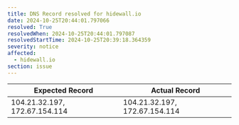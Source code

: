 ```yaml
---
title: DNS Record resolved for hidewall.io
date: 2024-10-25T20:44:01.797066
resolved: True
resolvedWhen: 2024-10-25T20:44:01.797087
resolvedStartTime: 2024-10-25T20:39:18.364359
severity: notice
affected:
  - hidewall.io
section: issue
---
```


| Expected Record  | Actual Record  |
|------------------|----------------|
| 104.21.32.197, 172.67.154.114 | 104.21.32.197, 172.67.154.114 |
